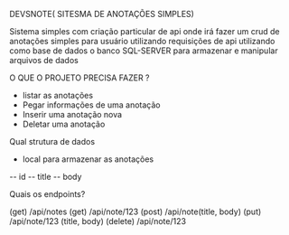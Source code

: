 DEVSNOTE( SITESMA DE ANOTAÇÕES SIMPLES)

Sistema simples com criação particular de api onde irá fazer um crud de anotações
simples para usuário utilizando requisições de api 
utilizando como base de dados o banco SQL-SERVER para armazenar e manipular 
arquivos de dados

O QUE O PROJETO PRECISA FAZER ?

- listar as anotações
- Pegar informações de  uma anotação
- Inserir uma anotação nova
- Deletar uma anotação

 Qual strutura de dados
- local para armazenar as anotações

-- id
-- title
-- body

Quais os endpoints?

(get) /api/notes
(get) /api/note/123
(post) /api/note(title, body)
(put) /api/note/123 (title, body)
(delete) /api/note/123

